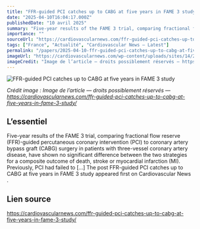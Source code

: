 ```yaml
---
title: "FFR-guided PCI catches up to CABG at five years in FAME 3 study"
date: "2025-04-10T16:04:17.000Z"
publishedDate: "10 avril 2025"
summary: "Five-year results of the FAME 3 trial, comparing fractional flow reserve (FFR)-guided percutaneous coronary intervention (PCI) to coronary artery bypass graft (CABG) surgery in patients with three-vessel coronary artery disease, have shown no significant difference between the two strategies for a composite outcome of death, stroke or myocardial infarction (MI). Previously, PCI had failed to [&#8230;] The post FFR-guided PCI catches up to CABG at five years in FAME 3 study appeared first on Cardiovascular News ."
importance: ""
sourceUrl: "https://cardiovascularnews.com/ffr-guided-pci-catches-up-to-cabg-at-five-years-in-fame-3-study/"
tags: ["France", "Actualité", "Cardiovascular News — Latest"]
permalink: "/papers/2025-04-10-ffr-guided-pci-catches-up-to-cabg-at-five-years-in-fame-3-study"
imageUrl: "https://cardiovascularnews.com/wp-content/uploads/sites/14/2021/11/Fearon-FM-3.jpg"
imageCredit: "Image de l’article — droits possiblement réservés — https://cardiovascularnews.com/ffr-guided-pci-catches-up-to-cabg-at-five-years-in-fame-3-study/"
---
```


![FFR-guided PCI catches up to CABG at five years in FAME 3 study](https://cardiovascularnews.com/wp-content/uploads/sites/14/2021/11/Fearon-FM-3.jpg)

*Crédit image : Image de l’article — droits possiblement réservés — https://cardiovascularnews.com/ffr-guided-pci-catches-up-to-cabg-at-five-years-in-fame-3-study/*

## L’essentiel

Five-year results of the FAME 3 trial, comparing fractional flow reserve (FFR)-guided percutaneous coronary intervention (PCI) to coronary artery bypass graft (CABG) surgery in patients with three-vessel coronary artery disease, have shown no significant difference between the two strategies for a composite outcome of death, stroke or myocardial infarction (MI). Previously, PCI had failed to [&#8230;] The post FFR-guided PCI catches up to CABG at five years in FAME 3 study appeared first on Cardiovascular News .

## Lien source

https://cardiovascularnews.com/ffr-guided-pci-catches-up-to-cabg-at-five-years-in-fame-3-study/
